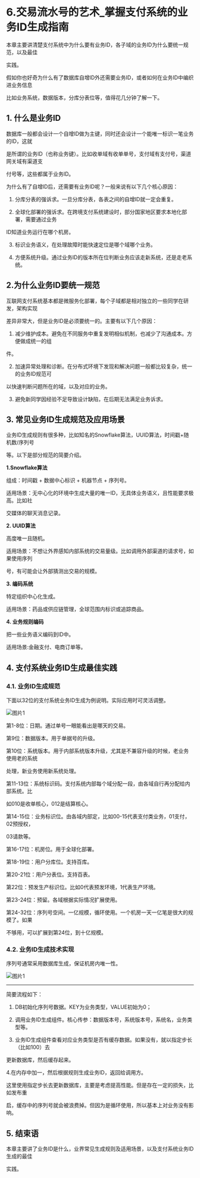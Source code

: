 # 6.交易流水号的艺术_掌握支付系统的业务ID生成指南

本章主要讲清楚⽀付系统中为什么要有业务ID，各⼦域的业务ID为什么要统⼀规范，以及最佳

实践。

假如你也好奇为什么有了数据库⾃增ID外还需要业务ID，或者如何在业务ID中编织进业务信息

⽐如业务系统，数据版本，分库分表位等，值得花⼏分钟了解⼀下。



## 1. 什么是业务ID

数据库⼀般都会设计⼀个⾃增ID做为主键，同时还会设计⼀个能唯⼀标识⼀笔业务的ID，这就

是所谓的业务ID（也称业务键）。⽐如收单域有收单单号，⽀付域有⽀付号，渠道⽹关域有渠道⽀

付号等，这些都属于业务ID。

为什么有了⾃增ID后，还需要有业务ID呢？⼀般来说有以下⼏个核⼼原因：

1. 分库分表的强诉求。⼀旦分库分表，各表之间的⾃增ID就⼀定会重复。

2. 全球化部署的强诉求。在跨境⽀付系统建设时，部分国家地区要求本地化部署，需要通过业务

ID知道业务运⾏在哪个机房。

3. 标识业务语义，在处理故障时能快速定位是哪个域哪个业务。

4. ⽅便系统升级。通过业务ID的版本所在位判断业务应该⾛新系统，还是⾛⽼系统。

## 2.为什么业务ID要统⼀规范

互联⽹⽀付系统基本都是微服务化部署，每个⼦域都是相对独⽴的⼀些同学在研发，架构实现

差异⾮常⼤，但是业务ID是必须要统⼀的。主要有以下⼏个原因：

1. 减少维护成本。避免在不同服务中重复发明相似机制，也减少了沟通成本。⽅便做成统⼀的组

件。

2. 加速异常处理和诊断。在分布式环境下发现和解决问题⼀般都⽐较复杂，统⼀的业务ID规范可

以快速判断问题所在的域，以及对应的业务。

3. 避免新同学因经验不⾜导致设计缺陷，在后期⽆法满⾜业务诉求。



## 3. 常⻅业务ID⽣成规范及应⽤场景

业务ID⽣成规则有很多种，⽐如知名的Snowflake算法，UUID算法，时间戳+随机数/序列号

等。以下是部分规范的简要介绍。

**1.Snowflake算法**

组成：时间戳 + 数据中⼼标识 + 机器节点 + 序列号。

适⽤场景：⽆中⼼化的环境中⽣成⼤量的唯⼀ID，⽆具体业务语义，且性能要求极⾼。⽐如社

交媒体的聊天消息记录。

**2. UUID算法**

⾼度唯⼀且随机。

适⽤场景：不想让外界感知内部系统的交易量级。⽐如调⽤外部渠道的请求号，如果使⽤序列

号，有可能会让外部猜测出交易的规模。

**3. 编码系统**

特定组织中⼼化⽣成。

适⽤场景：药品或供应链管理，全球范围内标识或追踪商品。

**4. 业务规则编码**

把⼀些业务语义编码到ID中。

适用场景:金融支付、电商订单等。



## 4. ⽀付系统业务ID⽣成最佳实践



### 4.1. 业务ID⽣成规范

下⾯以32位的⽀付系统业务ID⽣成为例说明。实际应⽤时可灵活调整。

![图片1](./images/6.交易流水号的艺术_掌握支付系统的业务ID生成指南_page_3_img_1.png)

第1-8位：⽇期。通过单号⼀眼能看出是哪天的交易。

第9位：数据版本。⽤于单据号的升级。

第10位：系统版本。⽤于内部系统版本升级，尤其是不兼容升级的时候，⽼业务使⽤⽼的系统

处理，新业务使⽤新系统处理。

第11-13位：系统标识码。⽀付系统内部每个域分配⼀段，由各域⾃⾏再分配给内部系统。⽐

如010是收单核⼼，012是结算核⼼。

第14-15位：业务标识位。由各域内部定，⽐如00-15代表⽀付类业务，01⽀付，02预授权，

03请款等。

第16-17位：机房位。⽤于全球化部署。

第18-19位：⽤户分库位。⽀持百库。

第20-21位：⽤户分表位。⽀持百表。

第22位：预发⽣产标识位。⽐如0代表预发环境，1代表⽣产环境。

第23-24位：预留。各域根据实际情况扩展使⽤。

第24-32位：序列号空间。⼀亿规模，循环使⽤。⼀个机房⼀天⼀亿笔是很⼤的规模了。如果

不够⽤，可以扩展到第24位，到⼗亿规模。



### 4.2. 业务ID⽣成技术实现

序列号通常采⽤数据库⽣成，保证机房内唯⼀性。

![图片1](./images/6.交易流水号的艺术_掌握支付系统的业务ID生成指南_page_4_img_1.png)

---

简要流程如下：

1. DB初始化序列号数据。KEY为业务类型，VALUE初始为0；

2. 调⽤业务ID⽣成组件。核⼼传参：数据版本号，系统版本号，系统名，业务类型等。

3. 业务ID⽣成组件查看对应业务类型是否有缓存数据。如果没有，就以指定步⻓（⽐如100）去

更新数据库，然后缓存起来。

4.在内存中加一，然后根据规则生成业务ID，返回给调用方。

这⾥使⽤指定步⻓去更新数据库，主要是考虑提⾼性能。但是存在⼀定的损失，⽐如发布重

启，缓存中的序列号就会被浪费掉。但因为是循环使⽤，所以基本上对业务没有影响。



## 5. 结束语

本章主要讲了业务ID是什么，业界常⻅⽣成规则及适⽤场景，以及⽀付系统业务ID⽣成的最佳

实践。
